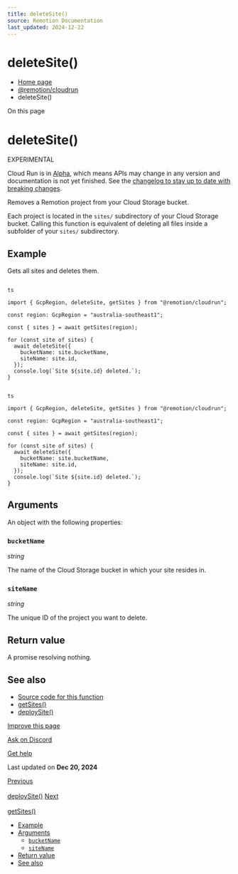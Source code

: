 ```yaml
---
title: deleteSite()
source: Remotion Documentation
last_updated: 2024-12-22
---
```


# deleteSite()

- [Home page](/)
- [@remotion/cloudrun](/docs/cloudrun/api)
- deleteSite()

On this page

# deleteSite()

EXPERIMENTAL

Cloud Run is in [Alpha](/docs/cloudrun-alpha), which means APIs may change in any version and documentation is not yet finished. See the [changelog to stay up to date with breaking changes](https://remotion.dev/changelog).

Removes a Remotion project from your Cloud Storage bucket.

Each project is located in the `sites/` subdirectory of your Cloud Storage bucket. Calling this function is equivalent of deleting all files inside a subfolder of your `sites/` subdirectory.

## Example [​](\#example "Direct link to Example")

Gets all sites and deletes them.

```

ts

import { GcpRegion, deleteSite, getSites } from "@remotion/cloudrun";

const region: GcpRegion = "australia-southeast1";

const { sites } = await getSites(region);

for (const site of sites) {
  await deleteSite({
    bucketName: site.bucketName,
    siteName: site.id,
  });
  console.log(`Site ${site.id} deleted.`);
}
```

```

ts

import { GcpRegion, deleteSite, getSites } from "@remotion/cloudrun";

const region: GcpRegion = "australia-southeast1";

const { sites } = await getSites(region);

for (const site of sites) {
  await deleteSite({
    bucketName: site.bucketName,
    siteName: site.id,
  });
  console.log(`Site ${site.id} deleted.`);
}
```

## Arguments [​](\#arguments "Direct link to Arguments")

An object with the following properties:

### `bucketName` [​](\#bucketname "Direct link to bucketname")

_string_

The name of the Cloud Storage bucket in which your site resides in.

### `siteName` [​](\#sitename "Direct link to sitename")

_string_

The unique ID of the project you want to delete.

## Return value [​](\#return-value "Direct link to Return value")

A promise resolving nothing.

## See also [​](\#see-also "Direct link to See also")

- [Source code for this function](https://github.com/remotion-dev/remotion/blob/main/packages/cloudrun/src/api/delete-site.ts)
- [getSites()](/docs/cloudrun/getsites)
- [deploySite()](/docs/cloudrun/deploysite)

[Improve this page](https://github.com/remotion-dev/remotion/edit/main/packages/docs/docs/cloudrun/deletesite.mdx)

[Ask on Discord](https://remotion.dev/discord)

[Get help](/docs/get-help)

Last updated on **Dec 20, 2024**

[Previous\
\
deploySite()](/docs/cloudrun/deploysite) [Next\
\
getSites()](/docs/cloudrun/getsites)

- [Example](#example)
- [Arguments](#arguments)
  - [`bucketName`](#bucketname)
  - [`siteName`](#sitename)
- [Return value](#return-value)
- [See also](#see-also)
